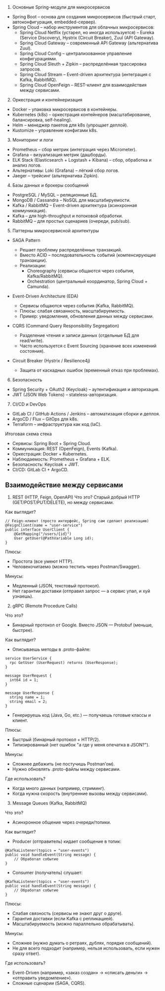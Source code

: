 1. Основные Spring-модули для микросервисов
- Spring Boot – основа для создания микросервисов (быстрый старт, автоконфигурация, embedded-сервер).
- Spring Cloud – набор инструментов для облачных микросервисов:
  - Spring Cloud Netflix (устарел, но иногда используется) – Eureka (Service Discovery), Hystrix (Circuit Breaker), Zuul (API Gateway).
  - Spring Cloud Gateway – современный API Gateway (альтернатива Zuul).
  - Spring Cloud Config – централизованное управление конфигурациями.
  - Spring Cloud Sleuth + Zipkin – распределённая трассировка запросов.
  - Spring Cloud Stream – Event-driven архитектура (интеграция с Kafka, RabbitMQ).
  - Spring Cloud OpenFeign – REST-клиент для взаимодействия между сервисами.
 
2. Оркестрация и контейнеризация
- Docker – упаковка микросервисов в контейнеры.
- Kubernetes (k8s) – оркестрация контейнеров (масштабирование, балансировка, self-healing).
- Helm – менеджер пакетов для k8s (упрощает деплой).
- Kustomize – управление конфигами k8s.

3. Мониторинг и логи
- Prometheus – сбор метрик (интеграция через Micrometer).
- Grafana – визуализация метрик (дашборды).
- ELK Stack (Elasticsearch + Logstash + Kibana) – сбор, обработка и анализ логов.
- Альтернативы: Loki (Grafana) – лёгкий сбор логов.
- Jaeger – трейсинг (альтернатива Zipkin).

4. Базы данных и брокеры сообщений
- PostgreSQL / MySQL – реляционные БД.
- MongoDB / Cassandra – NoSQL для масштабируемости.
- Kafka / RabbitMQ – Event-driven архитектура (асинхронная коммуникация).
- Kafka – для high-throughput и потоковой обработки.
- RabbitMQ – для простых сценариев (очереди, pub/sub).

5. Паттерны микросервисной архитектуры
- SAGA Pattern
  - Решает проблему распределённых транзакций.
  - Вместо ACID – последовательность событий (компенсирующие транзакции).
  - Реализации:
    - Choreography (сервисы общаются через события, Kafka/RabbitMQ).
    - Orchestration (центральный координатор, Spring Cloud + Camunda).

- Event-Driven Architecture (EDA)
  - Сервисы общаются через события (Kafka, RabbitMQ).
  - Плюсы: слабая связанность, масштабируемость.
  - Пример: уведомления, обновления данных между сервисами.

- CQRS (Command Query Responsibility Segregation)
  - Разделение чтения и записи данных (отдельные БД для read/write).
  - Часто используется с Event Sourcing (хранение всех изменений состояния).

- Circuit Breaker (Hystrix / Resilience4j)
  - Защита от каскадных ошибок (временный отказ при проблемах).

6. Безопасность
- Spring Security + OAuth2 (Keycloak) – аутентификация и авторизация.
- JWT (JSON Web Tokens) – stateless-авторизация.

7. CI/CD и DevOps
- GitLab CI / GitHub Actions / Jenkins – автоматизация сборки и деплоя.
- ArgoCD / Flux – GitOps для k8s.
- Terraform – инфраструктура как код (IaC).

Итоговая схема стека
- Сервисы: Spring Boot + Spring Cloud.
- Коммуникация: REST (OpenFeign), Events (Kafka).
- Оркестрация: Docker + Kubernetes.
- Наблюдаемость: Prometheus + Grafana + ELK.
- Безопасность: Keycloak + JWT.
- CI/CD: GitLab CI + ArgoCD.


## Взаимодействие между сервисами
1. REST (HTTP, Feign, OpenAPI)
Что это?
Старый добрый HTTP (GET/POST/PUT/DELETE), но между сервисами.

Как выглядит?
```
// Feign-клиент (просто интерфейс, Spring сам сделает реализацию)
@FeignClient(name = "user-service")
public interface UserClient {
    @GetMapping("/users/{id}")
    User getUser(@PathVariable Long id);
}
```

Плюсы:
- Простота (все умеют HTTP).
- Человекочитаемо (можно тестить через Postman/Swagger).

Минусы:
- Медленный (JSON, текстовый протокол).
- Нет гарантии доставки (отправил запрос — а сервис упал, и хуй узнаешь).

2. gRPC (Remote Procedure Calls)

Что это?
- Бинарный протокол от Google. Вместо JSON — Protobuf (меньше, быстрее).

Как выглядит?
- Описываешь методы в .proto-файле:

```
service UserService {
  rpc GetUser (UserRequest) returns (UserResponse);
}

message UserRequest {
  int64 id = 1;
}

message UserResponse {
  string name = 1;
  string email = 2;
}
```

- Генерируешь код (Java, Go, etc.) — получаешь готовые классы и клиент.

Плюсы:
- Быстрый (бинарный протокол + HTTP/2).
- Типизированный (нет ошибок "а где у меня опечатка в JSON?").

Минусы:
- Сложнее дебажить (не постучишь Postman’ом).
- Нужно обновлять .proto-файлы между сервисами.

Где использовать?
- Когда много данных (например, стриминг).
- Когда нужна скорость (внутренние вызовы между сервисами).

3. Message Queues (Kafka, RabbitMQ)

Что это?
- Асинхронное общение через очереди/топики.

Как выглядит?
- Producer (отправитель) кидает сообщение в топик:

```
@KafkaListener(topics = "user-events")
public void handleEvent(String message) {
    // Обработал событие
}
```

- Consumer (получатель) слушает:

```
@KafkaListener(topics = "user-events")
public void handleEvent(String message) {
    // Обработал событие
}
```

Плюсы:
- Слабая связность (сервисы не знают друг о друге).
- Гарантия доставки (если Kafka с репликацией).
- Масштабируемость (можно параллельно обрабатывать).

Минусы:
- Сложнее (нужно думать о ретраях, дублях, порядке сообщений).
- Не для всего подходит (например, нельзя использовать, если нужен сразу ответ).

Где использовать?
- Event-Driven (например, «заказ создан» → «списать деньги» → «отправить уведомление»).
- Сложные сценарии (SAGA, CQRS).


